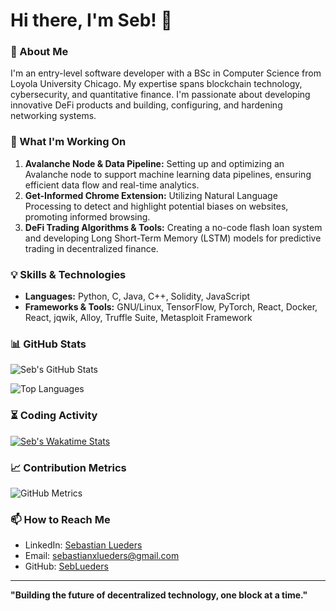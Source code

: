 # Hi there, I'm Seb! 👋

### 🚀 About Me
I'm an entry-level software developer with a BSc in Computer Science from Loyola University Chicago. My expertise spans blockchain technology, cybersecurity, and quantitative finance. I'm passionate about developing innovative DeFi products and building, configuring, and hardening networking systems.

### 🔭 What I'm Working On
1. **Avalanche Node & Data Pipeline:** Setting up and optimizing an Avalanche node to support machine learning data pipelines, ensuring efficient data flow and real-time analytics.
2. **Get-Informed Chrome Extension:** Utilizing Natural Language Processing to detect and highlight potential biases on websites, promoting informed browsing.
3. **DeFi Trading Algorithms & Tools:** Creating a no-code flash loan system and developing Long Short-Term Memory (LSTM) models for predictive trading in decentralized finance.

### 💡 Skills & Technologies
- **Languages:** Python, C, Java, C++, Solidity, JavaScript
- **Frameworks & Tools:** GNU/Linux, TensorFlow, PyTorch, React, Docker, React, jqwik, Alloy, Truffle Suite, Metasploit Framework

### 📊 GitHub Stats
![Seb's GitHub Stats](https://github-readme-stats.vercel.app/api?username=sebastianlueders&show_icons=true&theme=radical)

![Top Languages](https://github-readme-stats.vercel.app/api/top-langs/?username=sebastianlueders&layout=compact&theme=radical)

### ⏳ Coding Activity
[![Seb's Wakatime Stats](https://github-readme-stats.vercel.app/api/wakatime?username=sebastianlueders&theme=radical)](https://wakatime.com/)

### 📈 Contribution Metrics
![GitHub Metrics](https://metrics.lecoq.io/sebastianlueders)

### 📫 How to Reach Me
- LinkedIn: [Sebastian Lueders](https://www.linkedin.com/in/sebastian-lueders-6bb054139/)
- Email: [sebastianxlueders@gmail.com](mailto:sebastianxlueders@gmail.com)
- GitHub: [SebLueders](https://github.com/SebLueders)

---
**"Building the future of decentralized technology, one block at a time."**
